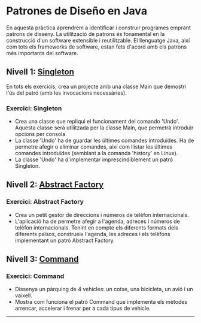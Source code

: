# Patrones de Diseño en Java

En aquesta pràctica aprendrem a identificar i construir programes emprant patrons de disseny. La utilització de patrons és fonamental en la construcció d'un software extensible i reutilitzable. El llenguatge Java, així com tots els frameworks de software, estan fets d'acord amb els patrons més importants del software.

## Nivell 1: [Singleton](https://github.com/SergiSancho/ITAcademy/tree/master/sprint3/src/main/java/tasca1/n1)
En tots els exercicis, crea un projecte amb una classe Main que demostri l'ús del patró (amb les invocacions necessàries).

### Exercici: Singleton

- Crea una classe que repliqui el funcionament del comando 'Undo'. Aquesta classe serà utilitzada per la classe Main, que permetrà introduir opcions per consola.
- La classe 'Undo' ha de guardar les últimes comandes introduïdes. Ha de permetre afegir o eliminar comandes, així com llistar les últimes comandes introduïdes (semblant a la comanda 'history' en Linux).
- La classe 'Undo' ha d'implementar imprescindiblement un patró Singleton.

## Nivell 2: [Abstract Factory](https://github.com/SergiSancho/ITAcademy/tree/master/sprint3/src/main/java/tasca1/n2)
### Exercici: Abstract Factory

- Crea un petit gestor de direccions i números de telèfon internacionals.
- L'aplicació ha de permetre afegir a l'agenda, adreces i números de telèfon internacionals. Tenint en compte els diferents formats dels diferents països, construeix l'agenda, les adreces i els telèfons implementant un patró Abstract Factory.

## Nivell 3: [Command](https://github.com/SergiSancho/ITAcademy/tree/master/sprint3/src/main/java/tasca1/n3)
### Exercici: Command

- Dissenya un pàrquing de 4 vehicles: un cotxe, una bicicleta, un avió i un vaixell.
- Mostra com funciona el patró Command que implementa els mètodes arrencar, accelerar i frenar per a cada tipus de vehicle.

---
